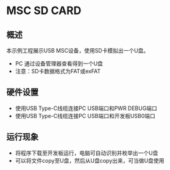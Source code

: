 # MSC SD CARD

## 概述

本示例工程展示USB MSC设备，使用SD卡模拟出一个U盘。

- PC 通过设备管理器查看得到一个U盘
- 注意：SD卡数据格式为FAT或exFAT

## 硬件设置

- 使用USB Type-C线缆连接PC USB端口和PWR DEBUG端口
- 使用USB Type-C线缆连接PC USB端口和开发板USB0端口

## 运行现象

- 将程序下载至开发板运行，电脑可自动识别并枚举出一个U盘
- 可以将文件copy至U盘，然后从U盘copy出来，可当做U盘使用
